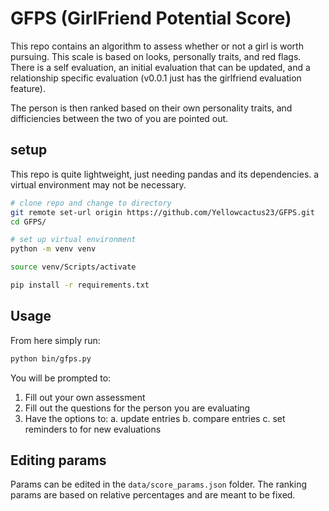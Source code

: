 # GFPS (GirlFriend Potential Score)

This repo contains an algorithm to assess whether or not a girl is worth pursuing. This
scale is based on looks, personally traits, and red flags. There is a self evaluation,
an initial evaluation that can be updated, and a relationship specific evaluation (v0.0.1 just has the girlfriend evaluation feature). 

The person is then ranked based on their own personality traits, and difficiencies between
the two of you are pointed out.

## setup

This repo is quite lightweight, just needing pandas and its dependencies. a virtual environment may not be necessary. 

```bash
# clone repo and change to directory
git remote set-url origin https://github.com/Yellowcactus23/GFPS.git
cd GFPS/

# set up virtual environment
python -m venv venv

source venv/Scripts/activate

pip install -r requirements.txt
```

## Usage

From here simply run: 

```bash
python bin/gfps.py
```

You will be prompted to:
1. Fill out your own assessment
2. Fill out the questions for the person you are evaluating
3. Have the options to:
    a. update entries
    b. compare entries
    c. set reminders to for new evaluations

## Editing params

Params can be edited in the `data/score_params.json` folder. The ranking params are 
based on relative percentages and are meant to be fixed. 

